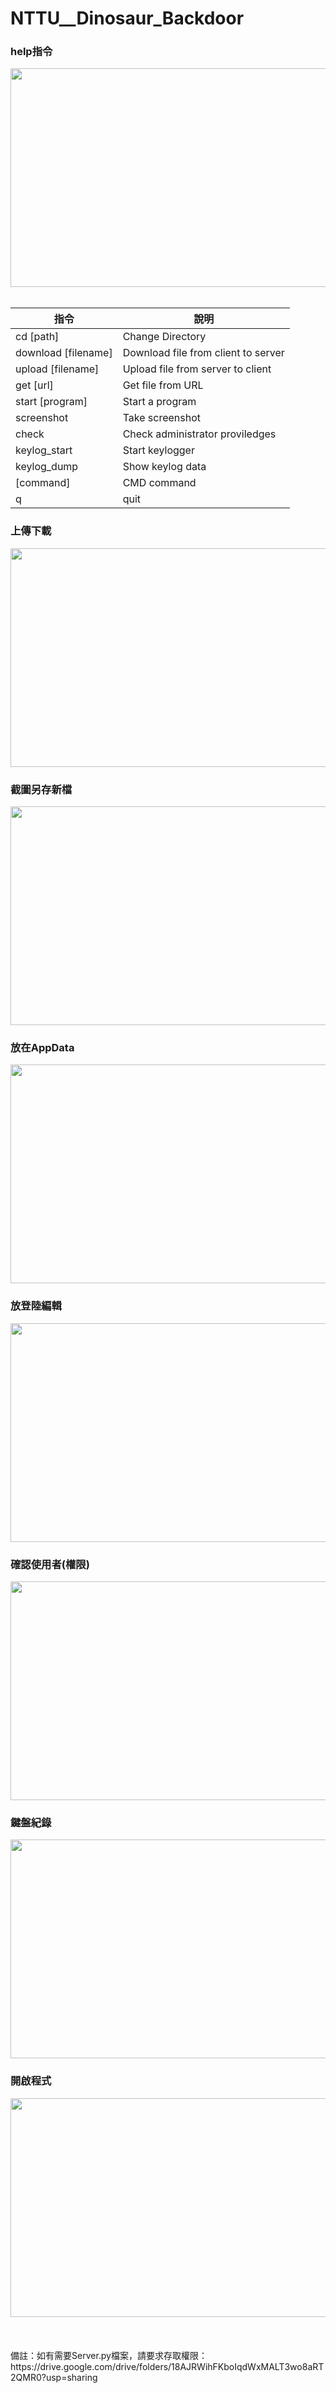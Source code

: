 # NTTU__Dinosaur_Backdoor
### help指令
<div align=center>
    <img width="800" height="350" src="https://github.com/SmallliDinosaur/NTTU__Dinosaur_Backdoor/blob/main/introduce/help%E6%8C%87%E4%BB%A4.jpg"/>
</div>

<br>
<div align="center">

| 指令                  | 說明                                |
| -------------------   |------------------------------------| 
|cd [path]              |Change Directory                    |     
|download [filename]    |Download file from client to server |               
|upload [filename]      |Upload file from server to client   |            
|get [url]              |Get file from URL                   |
|start [program]        |Start a program                     |
|screenshot             |Take screenshot                     |
|check                  |Check administrator proviledges     |          
|keylog_start           |Start keylogger                     |
|keylog_dump            |Show keylog data                    |
|[command]              |CMD command                         |
|q                      |quit                                |

</div>

### 上傳下載
<div align=center>
    <img width="800" height="350" src="https://github.com/SmallliDinosaur/NTTU__Dinosaur_Backdoor/blob/main/introduce/%E4%B8%8A%E5%82%B3%E4%B8%8B%E8%BC%89.jpg"/>
</div>

### 截圖另存新檔
<div align=center>
    <img width="800" height="350" src="https://github.com/SmallliDinosaur/NTTU__Dinosaur_Backdoor/blob/main/introduce/%E6%88%AA%E5%9C%96%E5%8F%A6%E5%AD%98%E6%96%B0%E6%AA%94.jpg"/>
</div>

### 放在AppData
<div align=center>
    <img width="800" height="350" src="https://github.com/SmallliDinosaur/NTTU__Dinosaur_Backdoor/blob/main/introduce/%E6%94%BE%E5%9C%A8AppData.jpg"/>
</div>

### 放登陸編輯
<div align=center>
    <img width="800" height="350" src="https://github.com/SmallliDinosaur/NTTU__Dinosaur_Backdoor/blob/main/introduce/%E7%99%BB%E9%99%B8%E7%B7%A8%E8%BC%AF.jpg"/>
</div>

### 確認使用者(權限)
<div align=center>
    <img width="800" height="350" src="https://github.com/SmallliDinosaur/NTTU__Dinosaur_Backdoor/blob/main/introduce/%E7%A2%BA%E8%AA%8D%E4%BD%BF%E7%94%A8%E8%80%85(%E6%AC%8A%E9%99%90).jpg"/>
</div>

### 鍵盤紀錄
<div align=center>
    <img width="800" height="350" src="https://github.com/SmallliDinosaur/NTTU__Dinosaur_Backdoor/blob/main/introduce/%E9%8D%B5%E7%9B%A4%E7%B4%80%E9%8C%84.jpg"/>
</div>

### 開啟程式
<div align=center>
    <img width="800" height="350" src="https://github.com/SmallliDinosaur/NTTU__Dinosaur_Backdoor/blob/main/introduce/%E9%96%8B%E5%95%9F%E7%A8%8B%E5%BC%8F.jpg"/>
</div>


<br>
<br>
<br>
備註：如有需要Server.py檔案，請要求存取權限：https://drive.google.com/drive/folders/18AJRWihFKboIqdWxMALT3wo8aRT2QMR0?usp=sharing
